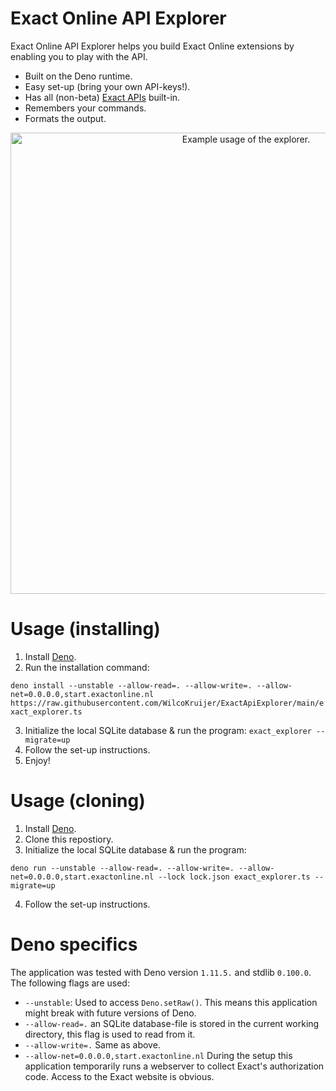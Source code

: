 # Exact Online API Explorer

Exact Online API Explorer helps you build Exact Online extensions by enabling
you to play with the API.

- Built on the Deno runtime.
- Easy set-up (bring your own API-keys!).
- Has all (non-beta)
  [Exact APIs](https://start.exactonline.co.uk/docs/HlpRestAPIResources.aspx?SourceAction=10)
  built-in.
- Remembers your commands.
- Formats the output.

<p align="center">
  <img src="./img/usage.gif" alt="Example usage of the explorer." width="738">
</p>

# Usage (installing)
1. Install [Deno](https://deno.land/#installation).
2. Run the installation command:

`deno install --unstable --allow-read=. --allow-write=. --allow-net=0.0.0.0,start.exactonline.nl https://raw.githubusercontent.com/WilcoKruijer/ExactApiExplorer/main/exact_explorer.ts`

3. Initialize the local SQLite database & run the program: `exact_explorer --migrate=up`
4. Follow the set-up instructions.
5. Enjoy!

# Usage (cloning)

1. Install [Deno](https://deno.land/#installation).
2. Clone this repostiory.
3. Initialize the local SQLite database & run the program:

`deno run --unstable --allow-read=. --allow-write=. --allow-net=0.0.0.0,start.exactonline.nl --lock lock.json exact_explorer.ts --migrate=up`

4. Follow the set-up instructions.

# Deno specifics

The application was tested with Deno version `1.11.5.` and stdlib `0.100.0`. The
following flags are used:

- `--unstable`: Used to access `Deno.setRaw()`. This means this application
  might break with future versions of Deno.
- `--allow-read=.` an SQLite database-file is stored in the current working
  directory, this flag is used to read from it.
- `--allow-write=.` Same as above.
- `--allow-net=0.0.0.0,start.exactonline.nl` During the setup this application
  temporarily runs a webserver to collect Exact's authorization code. Access to
  the Exact website is obvious.
